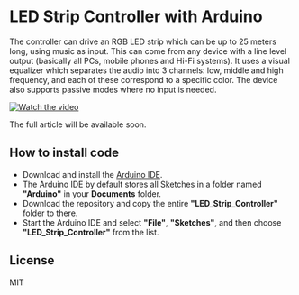 # LED Strip Controller with Arduino
The controller can drive an RGB LED strip which can be up to 25 meters long, using music as input. This can come from any device with a line level output (basically all PCs, mobile phones and Hi-Fi systems). It uses a visual equalizer which separates the audio into 3 channels: low, middle and high frequency, and each of these correspond to a specific color. The device also supports passive modes where no input is needed.

[![Watch the video](https://img.youtube.com/vi/10x7A5oeKzk/maxresdefault.jpg)](https://youtu.be/10x7A5oeKzk)

The full article will be available soon.

## How to install code
- Download and install the [Arduino IDE](https://www.arduino.cc/en/software).
- The Arduino IDE by default stores all Sketches in a folder named **"Arduino"** in your **Documents** folder.
- Download the repository and copy the entire **"LED_Strip_Controller"** folder to there.
- Start the Arduino IDE and select **"File"**, **"Sketches"**, and then choose **"LED_Strip_Controller"** from the list.

## License
MIT